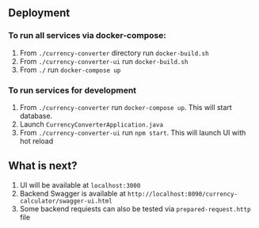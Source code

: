 ## Deployment

### To run all services via docker-compose:
1) From `./currency-converter` directory run `docker-build.sh`
2) From `./currency-converter-ui` run `docker-build.sh`
3) From `./` run `docker-compose up`

### To run services for development
1) From `./currency-converter` run `docker-compose up`. This will start database.
2) Launch `CurrencyConverterApplication.java`
3) From `./currency-converter-ui` run `npm start`. This will launch UI with hot reload

## What is next?

1) UI will be available at `localhost:3000`
2) Backend Swagger is available at `http://localhost:8090/currency-calculator/swagger-ui.html`
3) Some backend requiests can also be tested via `prepared-request.http` file